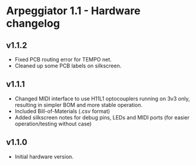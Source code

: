 # Arpeggiator 1.1 - Hardware changelog


## v1.1.2

* Fixed PCB routing error for TEMPO net.
* Cleaned up some PCB labels on silkscreen.


## v1.1.1

* Changed MIDI interface to use H11L1 optocouplers running on
  3v3 only, resulting in simpler BOM and more stable operation.
* Included Bill-of-Materials (.csv format)
* Added silkscreen notes for debug pins, LEDs and MIDI ports
  (for easier operation/testing without case)


## v1.1.0

* Initial hardware version.


